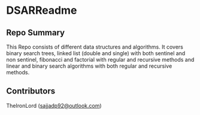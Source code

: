 # DSARReadme

## Repo Summary
This Repo consists of different data structures and algorithms. It covers binary search trees, linked list (double and single) with both sentinel and non sentinel, fibonacci and factorial with regular and recursive methods and linear and binary search algorithms with both regular and recursive methods.

## Contributors
TheIronLord (sajjadp92@outlook.com)
